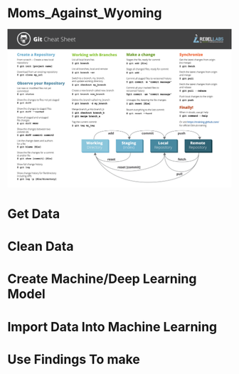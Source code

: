 # Moms_Against_Wyoming
![alt text](GitCommands.png)

# Get Data

# Clean Data

# Create Machine/Deep Learning Model

# Import Data Into Machine Learning

# Use Findings To make 
